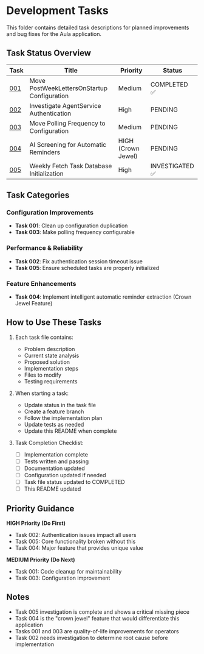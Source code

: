 # Development Tasks

This folder contains detailed task descriptions for planned improvements and bug fixes for the Aula application.

## Task Status Overview

| Task | Title | Priority | Status |
|------|-------|----------|--------|
| [001](001-move-post-week-letters-on-startup.md) | Move PostWeekLettersOnStartup Configuration | Medium | COMPLETED ✅ |
| [002](002-investigate-agent-service-authentication.md) | Investigate AgentService Authentication | High | PENDING |
| [003](003-move-polling-frequency-to-config.md) | Move Polling Frequency to Configuration | Medium | PENDING |
| [004](004-ai-screening-automatic-reminders.md) | AI Screening for Automatic Reminders | HIGH (Crown Jewel) | PENDING |
| [005](005-weekly-fetch-task-initialization.md) | Weekly Fetch Task Database Initialization | High | INVESTIGATED ✅ |

## Task Categories

### Configuration Improvements
- **Task 001**: Clean up configuration duplication
- **Task 003**: Make polling frequency configurable

### Performance & Reliability
- **Task 002**: Fix authentication session timeout issue
- **Task 005**: Ensure scheduled tasks are properly initialized

### Feature Enhancements
- **Task 004**: Implement intelligent automatic reminder extraction (Crown Jewel Feature)

## How to Use These Tasks

1. Each task file contains:
   - Problem description
   - Current state analysis
   - Proposed solution
   - Implementation steps
   - Files to modify
   - Testing requirements

2. When starting a task:
   - Update status in the task file
   - Create a feature branch
   - Follow the implementation plan
   - Update tests as needed
   - Update this README when complete

3. Task Completion Checklist:
   - [ ] Implementation complete
   - [ ] Tests written and passing
   - [ ] Documentation updated
   - [ ] Configuration updated if needed
   - [ ] Task file status updated to COMPLETED
   - [ ] This README updated

## Priority Guidance

**HIGH Priority (Do First)**
- Task 002: Authentication issues impact all users
- Task 005: Core functionality broken without this
- Task 004: Major feature that provides unique value

**MEDIUM Priority (Do Next)**
- Task 001: Code cleanup for maintainability
- Task 003: Configuration improvement

## Notes

- Task 005 investigation is complete and shows a critical missing piece
- Task 004 is the "crown jewel" feature that would differentiate this application
- Tasks 001 and 003 are quality-of-life improvements for operators
- Task 002 needs investigation to determine root cause before implementation